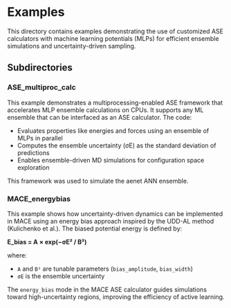 # Examples

This directory contains examples demonstrating the use of customized ASE calculators with machine learning potentials (MLPs) for efficient ensemble simulations and uncertainty-driven sampling.

## Subdirectories

### ASE_multiproc_calc
This example demonstrates a multiprocessing-enabled ASE framework that accelerates MLP ensemble calculations on CPUs. It supports any ML ensemble that can be interfaced as an ASE calculator. The code:
- Evaluates properties like energies and forces using an ensemble of MLPs in parallel
- Computes the ensemble uncertainty (σE) as the standard deviation of predictions
- Enables ensemble-driven MD simulations for configuration space exploration

This framework was used to simulate the aenet ANN ensemble.

### MACE_energybias
This example shows how uncertainty-driven dynamics can be implemented in MACE using an energy bias approach inspired by the UDD-AL method (Kulichenko et al.). The biased potential energy is defined by:

**E_bias = A × exp(−σE² / B²)**

where:
- `A` and `B²` are tunable parameters (`bias_amplitude`, `bias_width`)
- `σE` is the ensemble uncertainty

The `energy_bias` mode in the MACE ASE calculator guides simulations toward high-uncertainty regions, improving the efficiency of active learning.


